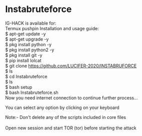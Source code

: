 # Instabruteforce
 IG-HACK is available for:<br>
Termux
pushpin Installation and usage guide:<br>
$ apt-get update -y<br>
$ apt-get upgrade -y<br>
$ pkg install python -y <br>
$ pkg install python2 -y<br>
$ pkg install git -y<br>
$ pip install lolcat<br>
$ git clone https://github.com/LUCIFER-2020/INSTABRUFORCE <BR>
$ ls<br>
$ cd Instabruteforce<br>
$ ls<br>
$ bash setup<br>
$ bash Instabruteforce.sh<br>
Now you need internet connection to continue further process...<br>

You can select any option by clicking on your keyboard<br>

Note:- Don't delete any of the scripts included in core files<br>
<br>
Open new session and start TOR (tor) before starting the attack<br>
